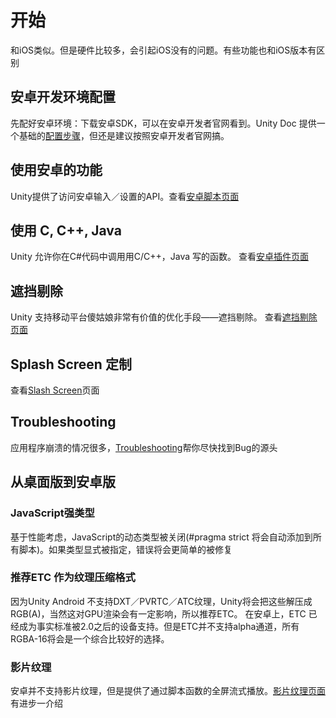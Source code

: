 # 开始

和iOS类似。但是硬件比较多，会引起iOS没有的问题。有些功能也和iOS版本有区别

## 安卓开发环境配置

先配好安卓环境：下载安卓SDK，可以在安卓开发者官网看到。Unity Doc 提供一个基础的[配置步骤]()，但还是建议按照安卓开发者官网搞。

## 使用安卓的功能

Unity提供了访问安卓输入／设置的API。查看[安卓脚本页面]()

## 使用 C, C++, Java

Unity 允许你在C#代码中调用用C/C++，Java 写的函数。 查看[安卓插件页面]()

## 遮挡剔除

Unity 支持移动平台傻姑娘非常有价值的优化手段——遮挡剔除。 查看[遮挡剔除页面]()

## Splash Screen 定制

查看[Slash Screen]()页面

## Troubleshooting

应用程序崩溃的情况很多，[Troubleshooting]()帮你尽快找到Bug的源头

## 从桌面版到安卓版

### JavaScript强类型

基于性能考虑，JavaScript的动态类型被关闭(#pragma strict 将会自动添加到所有脚本)。如果类型显式被指定，错误将会更简单的被修复 

###  推荐ETC 作为纹理压缩格式

因为Unity Android 不支持DXT／PVRTC／ATC纹理，Unity将会把这些解压成RGB(A)，当然这对GPU渲染会有一定影响，所以推荐ETC。 在安卓上，ETC 已经成为事实标准被2.0之后的设备支持。但是ETC并不支持alpha通道，所有RGBA-16将会是一个综合比较好的选择。

### 影片纹理

安卓并不支持影片纹理，但是提供了通过脚本函数的全屏流式播放。[影片纹理页面]()有进步一介绍

